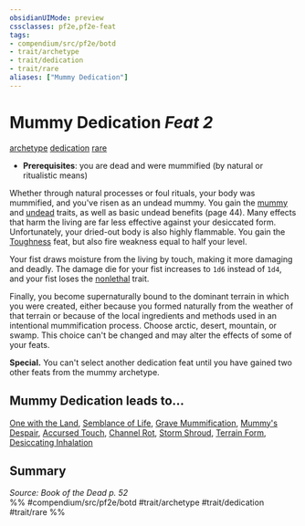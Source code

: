 ```yaml
---
obsidianUIMode: preview
cssclasses: pf2e,pf2e-feat
tags:
- compendium/src/pf2e/botd
- trait/archetype
- trait/dedication
- trait/rare
aliases: ["Mummy Dedication"]
---
```

# Mummy Dedication  *Feat 2*  
[archetype](rules/traits/archetype.md "Archetype Feat Trait")  [dedication](rules/traits/dedication.md "Dedication Feat Trait")  [rare](rules/traits/rare.md "Rare Rarity Trait")  

- **Prerequisites**: you are dead and were mummified (by natural or ritualistic means)

Whether through natural processes or foul rituals, your body was mummified, and you've risen as an undead mummy. You gain the [mummy](rules/traits/mummy-b1.md "Mummy Creature Trait") and [undead](rules/traits/undead.md "Undead Creature Type Trait") traits, as well as basic undead benefits (page 44). Many effects that harm the living are far less effective against your desiccated form. Unfortunately, your dried-out body is also highly flammable. You gain the [Toughness](compendium/feats/toughness.md) feat, but also fire weakness equal to half your level.

Your fist draws moisture from the living by touch, making it more damaging and deadly. The damage die for your fist increases to `1d6` instead of `1d4`, and your fist loses the [nonlethal](rules/traits/nonlethal.md "Nonlethal Weapon Trait") trait.

Finally, you become supernaturally bound to the dominant terrain in which you were created, either because you formed naturally from the weather of that terrain or because of the local ingredients and methods used in an intentional mummification process. Choose arctic, desert, mountain, or swamp. This choice can't be changed and may alter the effects of some of your feats.

**Special.** You can't select another dedication feat until you have gained two other feats from the mummy archetype.

## Mummy Dedication leads to...

[One with the Land](compendium/feats/one-with-the-land-botd.md), [Semblance of Life](compendium/feats/semblance-of-life-botd.md), [Grave Mummification](compendium/feats/grave-mummification-botd.md), [Mummy's Despair](compendium/feats/mummys-despair-botd.md), [Accursed Touch](compendium/feats/accursed-touch-botd.md), [Channel Rot](compendium/feats/channel-rot-botd.md), [Storm Shroud](compendium/feats/storm-shroud-botd.md), [Terrain Form](compendium/feats/terrain-form-botd.md), [Desiccating Inhalation](compendium/feats/desiccating-inhalation-botd.md)

## Summary

*Source: Book of the Dead p. 52*  
%% #compendium/src/pf2e/botd #trait/archetype #trait/dedication #trait/rare %%